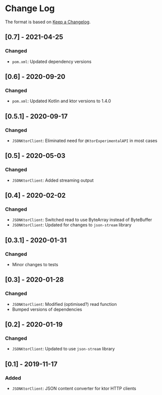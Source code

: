 # Change Log

The format is based on [Keep a Changelog](http://keepachangelog.com/).

## [0.7] - 2021-04-25
### Changed
- `pom.xml`: Updated dependency versions

## [0.6] - 2020-09-20
### Changed
- `pom.xml`: Updated Kotlin and ktor versions to 1.4.0

## [0.5.1] - 2020-09-17
### Changed
- `JSONKtorClient`: Eliminated need for `@KtorExperimentalAPI` in most cases

## [0.5] - 2020-05-03
### Changed
- `JSONKtorClient`: Added streaming output

## [0.4] - 2020-02-02
### Changed
- `JSONKtorClient`: Switched read to use ByteArray instead of ByteBuffer
- `JSONKtorClient`: Updated for changes to `json-stream` library

## [0.3.1] - 2020-01-31
### Changed
- Minor changes to tests

## [0.3] - 2020-01-28
### Changed
- `JSONKtorClient`: Modified (optimised?) read function
- Bumped versions of dependencies

## [0.2] - 2020-01-19
### Changed
- `JSONKtorClient`: Updated to use `json-stream` library

## [0.1] - 2019-11-17
### Added
- `JSONKtorClient`: JSON content converter for ktor HTTP clients

